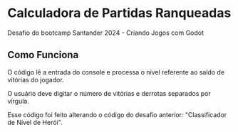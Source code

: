 # Calculadora de Partidas Ranqueadas

Desafio do bootcamp Santander 2024 - Criando Jogos com Godot

## Como Funciona

O código lê a entrada do console e processa o nível referente ao saldo de vitórias do jogador.

O usuário deve digitar o número de vitórias e derrotas separados por vírgula.

Esse código foi feito alterando o código do desafio anterior: "Classificador de Nível de Herói".
